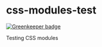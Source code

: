 # css-modules-test

[![Greenkeeper badge](https://badges.greenkeeper.io/dmitriz/css-modules-test.svg)](https://greenkeeper.io/)

Testing CSS modules
